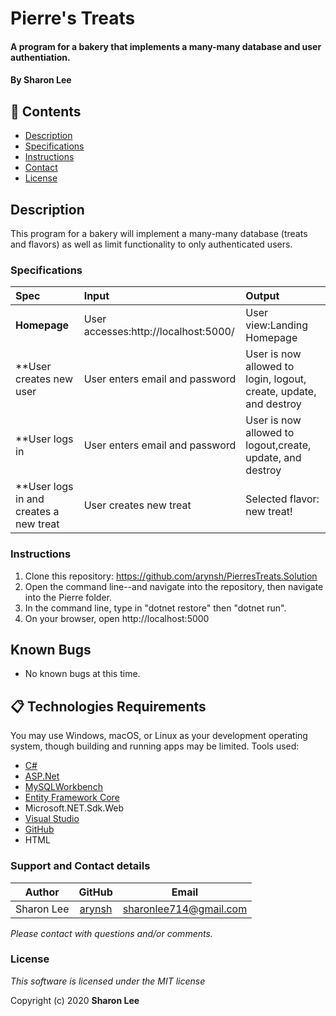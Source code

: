 # Pierre's Treats
#### A program for a bakery that implements a many-many database and user authentiation.

#### By **Sharon Lee**
## 🎉 Contents

- [Description](#-description)
- [Specifications](#-specifications)
- [Instructions](#-instructions)
- [Contact](#-contact)
- [License](#-license)

## Description
This program for a bakery will implement a many-many database (treats and flavors) as well as limit functionality to only authenticated users.

### Specifications
| Spec | Input | Output |
| :-------------     | :------------ | :------------- |
| **Homepage** | User accesses:http://localhost:5000/| User view:Landing Homepage |
| **User creates new user|  User enters email and password | User is now allowed to login, logout, create, update, and destroy |
| **User logs in | User enters email and password |  User is now allowed to logout,create, update, and destroy |
| **User logs in and creates a new treat | User creates new treat | Selected flavor: new treat! |

### Instructions

1. Clone this repository: https://github.com/arynsh/PierresTreats.Solution
2. Open the command line--and navigate into the repository, then navigate into the Pierre folder.
3. In the command line, type in "dotnet restore" then "dotnet run".
4. On your browser, open http://localhost:5000

## Known Bugs
* No known bugs at this time.

## 📋 Technologies Requirements
 You may use Windows, macOS, or Linux as your development operating system, though building and running apps may be limited.
 Tools used:  
* [C#](https://docs.microsoft.com/en-us/dotnet/csharp/)
* [ASP.Net](https://dotnet.microsoft.com/apps/aspnet)
* [MySQLWorkbench](https://www.mysql.com/)
* [Entity Framework Core](https://docs.microsoft.com/en-us/ef/#pivot=entityfmwk)
* Microsoft.NET.Sdk.Web
* [Visual Studio](https://www.visualstudiocommunity.com)
* [GitHub](https://www.github.com)
* HTML
 
### Support and Contact details
| Author | GitHub | Email |
|--------|:------:|:-----:|
Sharon Lee| [arynsh](https://github.com/arynsh) |  [sharonlee714@gmail.com](mailto:sharonlee714@gmail.com) 

_Please contact with questions and/or comments._

### License

*This software is licensed under the MIT license*

Copyright (c) 2020 **Sharon Lee**